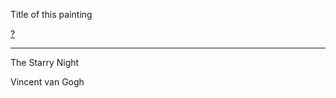 Title of this painting

[?](https://www.vangoghgallery.com/img/starry_night_full.jpg)

---

The Starry Night

Vincent van Gogh
